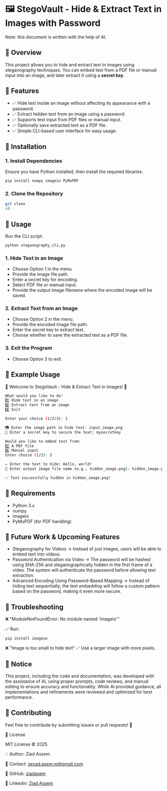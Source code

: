 # 🖼️ StegoVault - Hide & Extract Text in Images with Password
Note: this document is written with the help of AI.

## 🔹 Overview
This project allows you to hide and extract text in images using steganography techniques. You can embed text from a PDF file or manual input into an image, and later extract it using a **secret key**.

## 🔹 Features

* ✅ Hide text inside an image without affecting its appearance with a password.
* ✅ Extract hidden text from an image using a password.
* ✅ Supports text input from PDF files or manual input.
* ✅ Optionally save extracted text as a PDF file.
* ✅ Simple CLI-based user interface for easy usage.

## 🔹 Installation

### 1. Install Dependencies

Ensure you have Python installed, then install the required libraries:

```bash
pip install numpy imageio PyMuPDF
```
### 2. Clone the Repository

```bash
git clone 
cd 
```

## 🔹 Usage

Run the CLI script:

```bash
python steganography_cli.py
```

### 1. Hide Text in an Image

* Choose Option 1 in the menu.
* Provide the image file path.
* Enter a secret key for encoding.
* Select PDF file or manual input.
* Provide the output image filename where the encoded image will be saved.

### 2. Extract Text from an Image

* Choose Option 2 in the menu.
* Provide the encoded image file path.
* Enter the secret key to extract text.
* Choose whether to save the extracted text as a PDF file.

### 3. Exit the Program

* Choose Option 3 to exit.

## 🔹 Example Usage

🔹 Welcome to StegoVault - Hide & Extract Text in Images! 🔹

```bash
What would you like to do?
1️⃣ Hide text in an image
2️⃣ Extract text from an image
3️⃣ Exit

Enter your choice (1/2/3): 1

📷 Enter the image path to hide text: input_image.png
🔑 Enter a secret key to secure the text: mysecretkey

Would you like to embed text from:
1️⃣ A PDF file
2️⃣ Manual input
Enter choice (1/2): 2

✏️ Enter the text to hide: Hello, world!
💾 Enter output image file name (e.g., hidden_image.png): hidden_image.png

✅ Text successfully hidden in hidden_image.png!
```

## 🔹 Requirements

* Python 3.x
* numpy
* imageio
* PyMuPDF (for PDF handling)

## 🔹 Future Work & Upcoming Features 
* Steganography for Videos → Instead of just images, users will be able to embed text into videos.
* Password Authentication via Video → The password will be hashed using SHA-256 and steganographically hidden in the first frame of a video. The system will authenticate the password before allowing text extraction.
* Advanced Encoding Using Password-Based Mapping → Instead of hiding text sequentially, the text embedding will follow a custom pattern based on the password, making it even more secure.

## 🔹 Troubleshooting
❌ "ModuleNotFoundError: No module named 'imageio'"

✅ Run:

```bash
pip install imageio
```

❌ "Image is too small to hide text"
✅ Use a larger image with more pixels.

## 🔹 Notice 
This project, including the code and documentation, was developed with the assistance of AI, using proper prompts, code reviews, and manual editing to ensure accuracy and functionality. While AI provided guidance, all implementations and refinements were reviewed and optimized for best performance.

## 🔹 Contributing

Feel free to contribute by submitting issues or pull requests! 🚀

🔹 License

MIT License © 2025

💡 Author: Ziad Assem

📧 Contact: zeyad.asem.m@gmail.com

🔗 GitHub: [ziadasem](https://github.com/ziadasem)

💼 Linkedin: [Ziad Assem](https://www.linkedin.com/in/ziad-assem/)